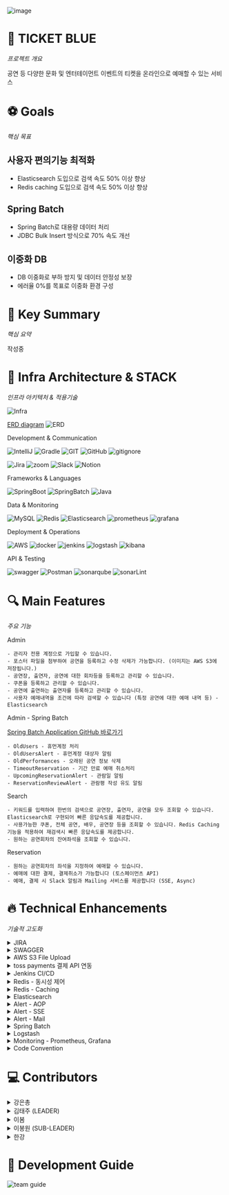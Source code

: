 ![image](https://img1.daumcdn.net/thumb/R1280x0/?scode=mtistory2&fname=https%3A%2F%2Fblog.kakaocdn.net%2Fdn%2F5Ki7f%2FbtsKOKZlNKD%2FkG8QAQwWBnEToKrhFVRrvK%2Fimg.png)

# 🎫 TICKET BLUE
_프로젝트 개요_

공연 등 다양한 문화 및 엔터테이먼트 이벤트의 티켓을 온라인으로 예매할 수 있는 서비스

# ⚽ Goals
_핵심 목표_

## 사용자 편의기능 최적화
- Elasticsearch 도입으로 검색 속도 50% 이상 향상
- Redis caching 도입으로 검색 속도 50% 이상 향상
## Spring Batch
- Spring Batch로 대용량 데이터 처리
- JDBC Bulk Insert 방식으로 70% 속도 개선
## 이중화 DB
- DB 이중화로 부하 방지 및 데이터 안정성 보장
- 에러율 0%를 목표로 이중화 환경 구성

# 🌟 Key Summary
_핵심 요약_

작성중

# 🚀 Infra Architecture & STACK
_인프라 아키텍처 & 적용기술_

![Infra](https://img1.daumcdn.net/thumb/R1280x0/?scode=mtistory2&fname=https%3A%2F%2Fblog.kakaocdn.net%2Fdn%2FctMT0I%2FbtsKO6172by%2FCfn9epQ080RRD8gKUKFShk%2Fimg.png)

[ERD diagram](https://www.erdcloud.com/d/5iR9JboxDdHp9rhv4)
![ERD](https://github.com/user-attachments/assets/c8931c5d-13ba-4120-9876-4e0b613e9af6)

Development & Communication

![IntelliJ](https://img.shields.io/badge/IntelliJ_IDEA-222326.svg?style=for-the-badge&logo=intellij-idea&logoColor=white)
![Gradle](https://img.shields.io/badge/Gradle-02303a?style=for-the-badge&logo=gradle&logoColor=white)
![GIT](https://img.shields.io/badge/GIT-E44C30?style=for-the-badge&logo=git&logoColor=white)
![GitHub](https://img.shields.io/badge/GitHub-100000?style=for-the-badge&logo=github&logoColor=white)
![gitignore](https://img.shields.io/badge/gitignore.io-204ECF?style=for-the-badge&logo=gitignore.io&logoColor=white)

![Jira](https://img.shields.io/badge/Jira-0052CC?style=for-the-badge&logo=jira&logoColor=white)
![zoom](https://img.shields.io/badge/Zoom-0B5CFF?style=for-the-badge&logo=zoom&logoColor=white)
![Slack](https://img.shields.io/badge/Slack-4A154B?style=for-the-badge&logo=slack&logoColor=white)
![Notion](https://img.shields.io/badge/Notion-000000?style=for-the-badge&logo=notion&logoColor=white)

Frameworks & Languages

![SpringBoot](https://img.shields.io/badge/SpringBoot-6db33f?style=for-the-badge&logo=springboot&logoColor=white)
![SpringBatch](https://img.shields.io/badge/SpringBatch-6db33f?style=for-the-badge&logo=spring&logoColor=white)
![Java](https://img.shields.io/badge/Java-ED8B00?style=for-the-badge&logo=openjdk&logoColor=white)

Data & Monitoring

![MySQL](https://img.shields.io/badge/mysql-4479A1?style=for-the-badge&logo=mysql&logoColor=white)
![Redis](https://img.shields.io/badge/redis-FF4438?style=for-the-badge&logo=redis&logoColor=white)
![Elasticsearch](https://img.shields.io/badge/Elasticsearch-005571?style=for-the-badge&logo=Elasticsearch&logoColor=white)
![prometheus](https://img.shields.io/badge/prometheus-E6522C?style=for-the-badge&logo=prometheus&logoColor=white)
![grafana](https://img.shields.io/badge/grafana-F46800?style=for-the-badge&logo=grafana&logoColor=white)

Deployment & Operations

![AWS](https://img.shields.io/badge/aws-232F3E?style=for-the-badge&logo=amazonwebservices&logoColor=white)
![docker](https://img.shields.io/badge/docker-2496ED?style=for-the-badge&logo=docker&logoColor=white)
![jenkins](https://img.shields.io/badge/jenkins-D24939?style=for-the-badge&logo=jenkins&logoColor=white)
![logstash](https://img.shields.io/badge/logstash-005571?style=for-the-badge&logo=logstash&logoColor=white)
![kibana](https://img.shields.io/badge/kibana-005571?style=for-the-badge&logo=kibana&logoColor=white)

API & Testing

![swagger](https://img.shields.io/badge/swagger-85EA2D?style=for-the-badge&logo=swagger&logoColor=white)
![Postman](https://img.shields.io/badge/Postman-ff6c37?style=for-the-badge&logo=postman&logoColor=white)
![sonarqube](https://img.shields.io/badge/sonarqube-4E9BCD?style=for-the-badge&logo=sonarqube&logoColor=white)
![sonarLint](https://img.shields.io/badge/sonarlint-CB2029?style=for-the-badge&logo=sonarlint&logoColor=white)

# 🔍 Main Features

_주요 기능_

Admin

    - 관리자 전용 계정으로 가입할 수 있습니다.
    - 포스터 파일을 첨부하여 공연을 등록하고 수정 삭제가 가능합니다. (이미지는 AWS S3에 저장됩니다.)
    - 공연장, 출연자, 공연에 대한 회차등을 등록하고 관리할 수 있습니다.
    - 쿠폰을 등록하고 관리할 수 있습니다.
    - 공연에 출연하는 출연자를 등록하고 관리할 수 있습니다.
    - 사용자 예매내역을 조건에 따라 검색할 수 있습니다 (특정 공연에 대한 예매 내역 등) - Elasticsearch

Admin - Spring Batch 

[Spring Batch Application GitHub 바로가기](https://github.com/everydayspring/project-blue-batch)

    - OldUsers - 휴먼계정 처리
    - OldUsersAlert - 휴먼계정 대상자 알림
    - OldPerformances - 오래된 공연 정보 삭제
    - TimeoutReservation - 기간 만료 예매 취소처리
    - UpcomingReservationAlert - 관람일 알림
    - ReservationReviewAlert - 관람평 작성 유도 알림

Search

    - 키워드를 입력하여 한번의 검색으로 공연장, 출연자, 공연을 모두 조회할 수 있습니다. Elasticsearch로 구현되어 빠른 응답속도를 제공합니다.
    - 사용가능한 쿠폰, 전체 공연, 배우, 공연장 등을 조회할 수 있습니다. Redis Caching 기능을 적용하여 재검색시 빠른 응답속도를 제공합니다.
    - 원하는 공연회차의 잔여좌석을 조회할 수 있습니다.

Reservation

    - 원하는 공연회차의 좌석을 지정하여 예매할 수 있습니다.
    - 예매에 대한 결제, 결제취소가 가능합니다 (토스페이먼츠 API)
    - 예매, 결제 시 Slack 알림과 Mailing 서비스를 제공합니다 (SSE, Async)


# 🔥 Technical Enhancements

_기술적 고도화_

<details> <summary>JIRA</summary>

### Jira

- Jira 플랫폼을 활용하여 프로젝트 관리를 진행하였습니다

![Jira_Timeline](https://g-cbox.pstatic.net/MjAyNDExMjFfMzAw/MDAxNzMyMTYyNTQzODMx.xZDLpCMsB_vk-ReOs_fb2pckQWKXCWDOJhmYmN27W_Eg.YxNraajudnB_nkRHdVToJtELcEThTK424gE-Loj6ocAg.PNG/%EC%8A%A4%ED%81%AC%EB%A6%B0%EC%83%B7_2024-11-21_131417.png)

- GitHub 연동으로 이슈와 관련된 커밋 기록을 확인할 수 있습니다

![Jira_Github_connection](https://g-cbox.pstatic.net/MjAyNDExMjFfODQg/MDAxNzMyMTYyNjg5NTYy.vl0DYUQdx9ercb8V801IwkQcT3JaHCzwaDSiXTWT43Qg.3cU_sfoN8RgRsDWqh9XCc4aeOAW_R90e9CbrjDal5Ncg.PNG/%EC%8A%A4%ED%81%AC%EB%A6%B0%EC%83%B7_2024-11-21_131737.png)


[Jira로 프로젝트 관리하기 Blog](https://everyday-spring.com/626)

</details>

<details> <summary>SWAGGER</summary>

### Swagger

- 좀더 편안한 API 테스트를 위해 Swagger를 도입하였습니다
- API 목록이 알파벳 오름차순으로 정렬되도록 추가 설정을 하였습니다

![Swagger_API](https://g-cbox.pstatic.net/MjAyNDExMjFfODYg/MDAxNzMyMTYyODk2ODEw.ENov1JgrjEIMPxkHeYmBpxBVUs9VrZIvttgMTybO0qUg.ghIwmCI8tVSUwNZMreYjq9XtPDOfgCdBFVz_6Zl-hwIg.PNG/%EC%8A%A4%ED%81%AC%EB%A6%B0%EC%83%B7_2024-11-21_132055.png)

- DTO의 inner class 구조를 삭제하고 Sample data를 설정했습니다.

![Swagger_sample_data](https://g-cbox.pstatic.net/MjAyNDExMjFfMjU2/MDAxNzMyMTYyOTA1Njg3.HSlfdyH4pgD0olN5ixaUY1iFWwvKNPZdkQOnH5kNqyUg.kSxjxT3-X-34iF68FZ6O5Nq0IoW_Wd9sd25p2uTSBwAg.PNG/%EC%8A%A4%ED%81%AC%EB%A6%B0%EC%83%B7_2024-11-21_132118.png)

[Java SpringBoot Swagger Blog](https://everyday-spring.com/625)

</details>


<details> <summary>AWS S3 File Upload</summary>

- 공연 등록 시 공연 포스터 S3에 업로드 기능
- 공연 삭제 시 포스터 동시 삭제
- 포스터 수정 시 S3에 있던 기존 이미지가 삭제된 후 새로운 이미지로 교체 기능
- S3 이미지 첨부파일 올라간 모습
  ![S3버킷](img.png)

</details>

<details> <summary>toss payments 결제 API 연동</summary>

Toss Payments에서 제공하는 API가 사용하기 쉽게 되어있다.<br>
토스페이의 절차는 아래 사진과 같이 이루어져있다.<br>
![토스 결제 절차](https://img1.daumcdn.net/thumb/R1280x0/?scode=mtistory2&fname=https%3A%2F%2Fblog.kakaocdn.net%2Fdn%2FcNmDms%2FbtsKhpnqeWa%2FcurhwWKSLpzzy4ilgqln21%2Fimg.png)

Toss에서 제공해주는 템플릿을 열면 이렇게 html들과 Controller를 제공해준다.<br>
![템플릿](https://img1.daumcdn.net/thumb/R1280x0/?scode=mtistory2&fname=https%3A%2F%2Fblog.kakaocdn.net%2Fdn%2FcFJhZx%2FbtsKgaEY4Gr%2FdNA3GfsXLbFMCBQM1Xhi10%2Fimg.png)

처음에 결제위젯으로 진입하기 전 전달할 데이터를 세팅해서 Payment 테이블에 기본적인 값들을 저장해주고
결제위젯에 필요한 값들을 Return 값으로 전달해줬다.<br>
![리턴 값 이미지](https://img1.daumcdn.net/thumb/R1280x0/?scode=mtistory2&fname=https%3A%2F%2Fblog.kakaocdn.net%2Fdn%2FGv9D9%2FbtsKQ6N9VPv%2FeJNmer56J5Zo44QOORu6vK%2Fimg.png)

그리고 Return 값은 Model에 넣은후 Spring의 **Thymleaf**를 이용하여 html에서 값을 불러왔다.<br>
![model로 값 전달](https://img1.daumcdn.net/thumb/R1280x0/?scode=mtistory2&fname=https%3A%2F%2Fblog.kakaocdn.net%2Fdn%2FG5bSg%2FbtsKQDL7XgY%2F71tYBCz3KUtSZhDSj1W1Yk%2Fimg.png)

아래와 같이 쓰면 Model에 있는 값을 불러올 수 있다.<br>
![Thymleaf로 값 불러오기](https://img1.daumcdn.net/thumb/R1280x0/?scode=mtistory2&fname=https%3A%2F%2Fblog.kakaocdn.net%2Fdn%2FbyVEV8%2FbtsKh01Bu0c%2FDUEoPuX0CAOBUwKBj9Utj0%2Fimg.png)

결제위젯의 **결제하기**를 누르면 checkout.html의 'widgets.requestPayment'를 통해 결제창을 요청한다.<br>
![widget 이미지](https://img1.daumcdn.net/thumb/R1280x0/?scode=mtistory2&fname=https%3A%2F%2Fblog.kakaocdn.net%2Fdn%2FHn59g%2FbtsKQBt54nU%2FbDokeAO17rEuZVXT9SQVjk%2Fimg.png)

Toss에서는 중간에 결제 가격을 조정하여 악의적으로 이용할 수 있다고 하여 요청을 보낼 당시의 orderId, amount와
Return으로 받은 orderId, amount를 비교하여 일치여부를 확인하는 것을 권장하기 때문에 
결제 승인 절차에 진입하기 전에 가격을 검증하였다.
아까 Payment 테이블에 저장해놓은 orderId, amount를 불러와 Return으로 받은 값과 비교를 진행한다.<br>
![검증 이미지](https://img1.daumcdn.net/thumb/R1280x0/?scode=mtistory2&fname=https%3A%2F%2Fblog.kakaocdn.net%2Fdn%2Fbb0jdw%2FbtsKQGITmS0%2FN6v40uHIMOa4U6YW40XXwK%2Fimg.png)

그렇게 최종적으로 승인되면 아래와 같이 Json 형식으로 값들을 Return해준다.<br>
![결제 승인 이미지](https://img1.daumcdn.net/thumb/R1280x0/?scode=mtistory2&fname=https%3A%2F%2Fblog.kakaocdn.net%2Fdn%2FceC3y3%2FbtsKgef7pyp%2F4rX8Uwyctvkr96bb8lSjq0%2Fimg.png)



</details>

<details> <summary>Jenkins CI/CD</summary>

### Window PC에 Docker, jenkins 설치, GitHub 연동하기

- window 환경에서 Jenkins 환경을 구성하여 배포 테스트를 진행했습니다

![터미널에서 도커 컨테이너 실행](https://img1.daumcdn.net/thumb/R1280x0/?scode=mtistory2&fname=https%3A%2F%2Fblog.kakaocdn.net%2Fdn%2FbC3EdK%2FbtsKnFXc1Xl%2FYuAtZ1hBEkKRxcb5km3H10%2Fimg.png)
![정상적으로 연결된 젠킨스](https://img1.daumcdn.net/thumb/R1280x0/?scode=mtistory2&fname=https%3A%2F%2Fblog.kakaocdn.net%2Fdn%2FbjfzW8%2FbtsKl6BKLBs%2FmWzKjOkrxfUEp8lc7jpyr0%2Fimg.png)

### AWS EC2에 Docker Jenkins 설치, Github Spring Boot application CI/CD

- EC2에서 Jenkins CI/CD 환경을 구성하였습니다
- Docker - Jenkins 구조의 최소 요구 성능을 반영하여 t3.small 인스턴스를 생성했습니다
- Docker not found
    - Docker 명령어를 찾지 못해 발생하는 문제
    - Jenkins 내에 Docker를 추가 설치하여 Docker in Docker 구조를 사용했습니다
- 추가적인 리소스를 사용 할 수 있도록 메모리 스왑 설정도 진행하였습니다.

![ec2_instance_type](https://img1.daumcdn.net/thumb/R1280x0/?scode=mtistory2&fname=https%3A%2F%2Fblog.kakaocdn.net%2Fdn%2FQUUa3%2FbtsKtNvFdDM%2FKCnGUwP01CkzMfyB7P5Me0%2Fimg.jpg)

![jenkins_pipeline_setting](https://img1.daumcdn.net/thumb/R1280x0/?scode=mtistory2&fname=https%3A%2F%2Fblog.kakaocdn.net%2Fdn%2FrXrF9%2FbtsKtJ70cSY%2FpSMCHvEQ48aUVNAtOgRz71%2Fimg.png)

![jenkins_deploy](https://img1.daumcdn.net/thumb/R1280x0/?scode=mtistory2&fname=https%3A%2F%2Fblog.kakaocdn.net%2Fdn%2FbtzsIf%2FbtsKtFET9jR%2FNlcHtt8PZICWdbmyDmKJj1%2Fimg.png)

Jenkins CI/CD 블로그

[ (1) ](https://everyday-spring.com/628)
[ (2) ](https://everyday-spring.com/629)
[ (3) ](https://everyday-spring.com/630)
[ (4) ](https://everyday-spring.com/631)
[ (5) ](https://subin0522.tistory.com/632)
[ (6) ](https://subin0522.tistory.com/633)
[Jenkins CI/CD 트러블 슈팅](https://everyday-spring.com/634)

</details>


<details> <summary>Redis - 동시성 제어</summary>

### 동시성 제어를 위한 락 적용

- 선착순 쿠폰을 발급하는 과정에서 동시에 많은 요청이 들어올 수 있기 때문에 동시성 제어의 필요성이 있다고 생각하였고
  이를 위해 다음 세 가지 락 방식을 적용 및 테스트하여 가장 효율적인 방식을 찾고자 한다.
1. 낙관적 락 :


- 낙관적 락은 데이터베이스의 레코드에 버전 정보를 두어 데이터의 충돌이 발생하지 않을 것이라고 가정하는 방식으로 수정 시점에 데이터의
  버전이 일치하는 지를 확인하여 만약 일치하지 않으면 예외를 발생
- 장점으로는 트랜잭션이 짧고 충돌이 적은 환경에서는 성능이 뛰어나며, 락을 사용하지 않기 때문에 높은 동시성을 유지할 수 있다.
-  JPA의 @Version 애너테이션을 사용하여 쿠폰 엔티티에 Version필드를 추가하고, 이를 통해 충돌을 감지한다.


2. 비관적 락 :


- 데이터의 수정이 일어날 가능성이 높다고 가정하여 레코드를 수정할 때 즉시 락을 걸어 다른 트랜잭션이 접근하지 못하도록 하는 방식.
- 장점으로는 데이터 충돌이 발생할 가능성이 있는 경우에 유용하며 트랜잭션의 안전성을 보장.
- PA의 @Lock 애너테이션을 사용하여 레퍼지토리에서 쿠폰 엔티티를 조회할 때 비관적 락 모드를 적용.


3. 분산 락 :


- 분산 락은 여러 서버에서 동시에 접근하는 환경에서 데이터의 일관성을 유지하기 위해 사용하는 락으로 Redis와 같은 외부 시스템을 활용하여 락을 관리
- 장점으로는 여러 인스턴스에서 동시에 실행되는 애플리케이션에서 동시성 문제를 해결할 수 있으며 데이터의 일관성을 유지할 수 있다.
- Redis와 같은 분산 시스템에서 락을 관리하기 위해 Redisson 라이브러리를 사용하여 쿠폰 발급 시 분산 락을 적용.

#### 쿠폰 발급 테스트
특정 쿠폰 발급 시 동시 요청이 발생할 때 발생할 수 있는 문제를 확인하고, 성공적으로 발급된 수량과 실제 최종적으로 반영된 발급 수량의 차이를 점검 하기 위해 테스트를 진행

![테스트 폼](https://blog.kakaocdn.net/dn/z0TQK/btsKydNb8MY/4AJvi7Tk2wEVjCvoKvZhb0/img.png)
1) 테스트 준비:
testCount는 총 1000개의 동시 요청을 의미
ExecutorService는 10개의 스레드를 사용하여 동시 요청을 테스트
CountDownLatch는 모든 스레드가 작업을 완료할 때까지 메인 스레드가 대기하도록 설정.
AtomicInteger를 사용하여 발급 성공 카운트(atomicInteger)와 예외 발생 카운트(atomicexception)를 기록


2) 동시 요청 생성:
각 스레드는 couponService.firstCoupon(authUser, couponId)를 호출하여 쿠폰 발급 요청을 수행
요청이 성공하면 atomicInteger의 값을 증가,
예외가 발생하면 atomicexception의 값을 증가시키며 예외 메시지를 출력
finally 블록에서 countDownLatch.countDown()을 호출하여 해당 스레드의 작업 완료를 알린다.


3) 결과 검증:
countDownLatch.await()로 모든 스레드의 작업이 완료될 때까지 대기
executorService.shutdown()을 호출하여 스레드 풀을 종료
데이터베이스에서 최종 쿠폰 발급 수량을 가져와서 atomicInteger와 비교
성공한 발급 수량이 실제 쿠폰의 currentQuantity와 다른지 확인하여, 동시성 문제로 인한 데이터 불일치를 검증
   ![일반결과](https://blog.kakaocdn.net/dn/bKUwCE/btsKIScgQVl/FLiWoaWX0ZJ4M6hIkYDRQK/img.png)

- 일반 테스트 결과 :
  -  테스트의 결과는 최종 발급된 쿠폰의 수량 111개, 성공한 발급 수량은 1000개로 목표는 1000개의 쿠폰 발급이었지만 실질적으로 111건 밖에 유저들에게 
쿠폰이 발급 되지 않았다. 이유로는 쿠폰 발급 로직이 많은 사용자의 동시 요청을 처리하는 과정에서 동시성 제어가 제대로 이루어지지 않아, 
일부 요청이 충돌하여 실패했을 가능성이 높다. 락이 걸리지 않은 상태에서 여러 트랜잭션이 동시에 같은 쿠폰 데이터를 수정하려고 할 때 데이터 일관성이 
보장되지 않아 발급 실패가 발생할 수 있으며 그 결과로 111건 만이 발급되지 못하였다.

#### 낙관적 락 적용
 - 데이터가 충돌하지 않을 것이라는 가정 하에 동작 -> 즉, 여러 스레드가 동시에 데이터를 수정할 가능성이 낮다고 가정하고 수정할 때까지 락을 
사용하지 않는다.
![낙관적락](https://blog.kakaocdn.net/dn/UKoVz/btsKxRjoKwK/fQxgieyiAIkdElwkcnooSk/img.png) ![결과](https://blog.kakaocdn.net/dn/oDOBh/btsKxQEOBsS/BsV3JbZSHb75z7tGTpIAj1/img.png)
1) 버전 관리 : 엔티티에 @Version 어노테이션을 사용하여 쿠폰 엔티티에 Version필드를 추가 ->  DB에서 엔티티를 수정할 때, 현재 버전과 데이터베이스의 버전이 일치하는지 확인
 

2) 충돌 감지 : 다른 스레드가 동시에 해당 데이터를 수정하여 버전이 변경되었다면, 예외가 발생 -> 충돌을 감지한 스레드는 재시도하거나 오류 처리


3) 결과 : 서비스에서 발급된 쿠폰 수량과 고객이 요청한 쿠폰의 수량은 일치 하지만, 867개의 쿠폰이 예외 발생으로 인해 지급되지 못하였다.  


#### 비관적 락 적용
 - 데이터 충돌이 자주 발생한다고 가정하고 동시성을 관리하는 방법으로 락은 트랜잭션이 완료될 때까지 유지되며, 이를 통해 데이터의 일관성을 보장한다.

![비관적 락](https://blog.kakaocdn.net/dn/ALmJx/btsKKhvjSML/XPPme4stjbn5KcIZ2vjw4K/img.png)

1) 비관적 락 적용 :  Repository 락을 사용하기 위해 특정 메서드에 @Lock(LockModeType.PESSIMISTIC_WRITE) 어노테이션을 적용


2)  비관적 락 의미 : @Lock을 통해 데이터를 조회한 시점에서 다른 트랜잭션이 해당 데이터에 접근하여 변경할 수 없도록 강제로 잠금을 설정


3) 트랜잭션 범위 내 락 적용 : 비관적 락은 트랜잭션 범위 내에서만 유효 -> 트랜잭션이 완료되면 락이 자동으로 해제되며, 다른 트랜잭션이 접근가능


4) 데드락 : 여러 트랜잭션이 서로의 락을 기다리는 데드락 상황발생(대기시간 초과-PessimisticLockException) ->
적절한 타임아웃 설정 및 재시도 로직 을 통해 해결 가능


5) 결과 : 여러 스레드가 동시에 쿠폰 발급을 시도하면 트랜잭션이 순차적으로 처리되기 때문에 성능 저하가 발생할 수 있으며 특히 1000개의 요청이 한꺼번에 들어올 경우 
락으로 인해 데드락 상황이 발생할 수 있으며 그 결과 많은 요청이 충돌하면서 일부는 대기 중 타임아웃되거나 실패하고  최종 발급 수량과 요청된 수량 간 차이가 아래와 같이 발생 할 수 있다.

![비관적 락 결과](https://blog.kakaocdn.net/dn/dl5NL1/btsKJAJbRPG/LKNqypLVcFNXXXY5kWZk6K/img.png)


#### 분산 락 적용
 - 여러 인스턴스에서 동시성 제어를 목적으로 사용되며 분산 환경에서 데이터 일관성을 보장하기 위해 Redis와 같은 외부 시스템을 이용해 락을 관리하는 방식.

![분산 락 aop](https://blog.kakaocdn.net/dn/T8q99/btsKJCGTTd5/Ip42602YYOaRn3oP9mkk8k/img.png)

 -  aop를 적용한 락 로직 (어노테이션)
1) Redis 기반 락 구현:

Redis에 락 키를 저장하여 동시성 제어를 수행하며 락의 키는 lock:<key> 형식으로 생성하고 RedissonClient를 사용해 관리



2) 락 설정 및 획득 :

lock.tryLock() 메서드를 통해 지정된 대기 시간(waitTime)과 임대 시간(leaseTime) 내에 락을 획득 시도 한다.

- waitTime: 락을 기다릴 최대 시간.
- leaseTime: 락을 유지할 시간.


3) 락 해제 및 자동 해제 :

락 해제는 lock.unlock()를 호출하며 leaseTime 이 초과되면 자동으로 해제되며, 락이 해제가 되지 않는다면 다른 트랜잭션에서 접근할 수 없으므로 
finally 를 통해 항상 락을 해제 할 수 있도록 지정함.

#### 분산 락 적용 : 
![분산 락적용 이미지](https://img1.daumcdn.net/thumb/R1280x0/?scode=mtistory2&fname=https%3A%2F%2Fblog.kakaocdn.net%2Fdn%2Fb02Q9C%2FbtsKKrdsWrv%2FwAkpGmB6wFKDYVvFdVkq21%2Fimg.png)
AOP를 통해 지정한 어노테이션 포인트를 통해 특정 서비스 메서드 위에 락 어노테이션과 Key 값을 명시하여 동시성 제어를 수행 할 수 있도록 한다. 
이때의 Key 값은 락의 고유 식별자로 사용되며 이를 통하여 Redis와 같은 외부 시스템에서 분산 락을 관리한다.

-> 락을 필요한 메서드에만 간단한 방법으로 적용할 수 있어 코드 중복을 줄이며 설정된 Key를 통해 각 리소스에 대한 락을 독립적으로 관리가 가능하다.

#### 분산락 테스트

1) 테스트 환경 설정 :

- 30개의 스레드가 동시에 쿠폰 발급을 요청하도록 설정.
- 각각의 스레드는 고유한 AuthUser 객체를 생성하여 요청 간 충돌 방지.

2) 테스트 데이터 :
발급 가능한 쿠폰의 총 수량 
10,000개.

#### 결과 
![분산 락 결과](https://img1.daumcdn.net/thumb/R1280x0/?scode=mtistory2&fname=https%3A%2F%2Fblog.kakaocdn.net%2Fdn%2F9jeuM%2FbtsKIQy0ksH%2FdSgxPB9sRMagK1AA36K2iK%2Fimg.png)
1) 발급 수량 일치 :

- 서비스에서 발급된 쿠폰 수량: 10,000개.
- 고객이 요청한 쿠폰 수량과 정확히 일치하며 중복 발급 없음

2) 데드락 미발생 :

- 30개 스레드의 동시 요청 처리 중에도 데드락이나 타임아웃 발생하지 않음

3) 안전성 확인 :

- 분산 락 적용으로 인해 예상치 못한 쿠폰 발급 초과 문제 해결
- 각 스레드는 순차적으로 락을 획득하여 동시성 문제 없이 안정적으로 요청 처리

</details>

<details>
  <summary>Redis - Caching</summary>

- 배우 단건 조회

   <details>
       <summary>캐싱 전: Average 32, Error 0%</summary>

  ![캐싱 전 이미지](https://img1.daumcdn.net/thumb/R1280x0/?scode=mtistory2&fname=https%3A%2F%2Fblog.kakaocdn.net%2Fdn%2Fcen7X9%2FbtsKPgSiDEL%2FtR8hYcOo2bAaw9slhjcGMK%2Fimg.png)
  ![캐싱 전 그래프](https://img1.daumcdn.net/thumb/R1280x0/?scode=mtistory2&fname=https%3A%2F%2Fblog.kakaocdn.net%2Fdn%2FArpyG%2FbtsKRxLs9PS%2FPmIG1PPi6KKLRblYhMvdo0%2Fimg.png)

  </details>

  <details>
     <summary>캐싱 후: Average 7, Error 0%</summary>

  ![캐싱 후 이미지](https://img1.daumcdn.net/thumb/R1280x0/?scode=mtistory2&fname=https%3A%2F%2Fblog.kakaocdn.net%2Fdn%2FW3abg%2FbtsKR3XvRJ2%2FWrsEYChLeRYZljfltkW57K%2Fimg.png)
  ![캐싱 후 그래프](https://img1.daumcdn.net/thumb/R1280x0/?scode=mtistory2&fname=https%3A%2F%2Fblog.kakaocdn.net%2Fdn%2FpLbxO%2FbtsKPOnnz2S%2F4XK0aGmAb16lBK5CVaPSO0%2Fimg.png)

  </details>


- 공연 단건 조회

   <details>
       <summary>캐싱 전: Average 30, Error 0%  </summary>

  ![캐싱 전 이미지](https://img1.daumcdn.net/thumb/R1280x0/?scode=mtistory2&fname=https%3A%2F%2Fblog.kakaocdn.net%2Fdn%2FKDaEx%2FbtsKR58R7fm%2Fo9zhFyiET3tWGDqr2v97WK%2Fimg.png)
  ![캐싱 전 그래프](https://img1.daumcdn.net/thumb/R1280x0/?scode=mtistory2&fname=https%3A%2F%2Fblog.kakaocdn.net%2Fdn%2F5SsZZ%2FbtsKRRJIXSj%2FItWW5d4k79bI22BUiNkEvk%2Fimg.png)

  </details>

  <details>
     <summary> 캐싱 후: Average 14, Error 0%</summary>

  ![캐싱 후 이미지](https://img1.daumcdn.net/thumb/R1280x0/?scode=mtistory2&fname=https%3A%2F%2Fblog.kakaocdn.net%2Fdn%2Fb45hcX%2FbtsKQzwmxs6%2FKcNkUty6dFa1ML4giCsYW1%2Fimg.png)
  ![캐싱 후 그래프](https://img1.daumcdn.net/thumb/R1280x0/?scode=mtistory2&fname=https%3A%2F%2Fblog.kakaocdn.net%2Fdn%2FP9VJp%2FbtsKRgb706p%2FWhVbTFCRI1yK8XpJ19XvZk%2Fimg.png)
  </details>


- 공연 회차 조회

   <details>
       <summary> 캐싱 전: Average 25, Error 0% </summary>

  ![캐싱 전 이미지](https://img1.daumcdn.net/thumb/R1280x0/?scode=mtistory2&fname=https%3A%2F%2Fblog.kakaocdn.net%2Fdn%2FZgCuN%2FbtsKPhjfC4j%2Fxn51iJOoh016xTnkjddYxk%2Fimg.png)
  ![캐싱 전 그래프](https://img1.daumcdn.net/thumb/R1280x0/?scode=mtistory2&fname=https%3A%2F%2Fblog.kakaocdn.net%2Fdn%2FbzXDUB%2FbtsKPGJ0Y4s%2Fkt0nbgiP0VQ2wvYn0mRwB1%2Fimg.png)

  </details>

  <details>
     <summary>캐싱 후: Average 12, Error 0%</summary>

  ![캐싱 후 이미지](https://img1.daumcdn.net/thumb/R1280x0/?scode=mtistory2&fname=https%3A%2F%2Fblog.kakaocdn.net%2Fdn%2FxUYhe%2FbtsKRSojJE2%2FaM7ccg7qg2VbAL7xAkCip1%2Fimg.png)
  ![캐싱 후 그래프](https://img1.daumcdn.net/thumb/R1280x0/?scode=mtistory2&fname=https%3A%2F%2Fblog.kakaocdn.net%2Fdn%2FbuK0AT%2FbtsKQgREgRx%2FEYKSIrrpTVgSjQpRJ5B5o0%2Fimg.png)
  </details>


- 공연 관람평 조회

   <details>
       <summary> 캐싱 전: Average 17369, Error 0% </summary>

  ![캐싱 전 이미지](https://img1.daumcdn.net/thumb/R1280x0/?scode=mtistory2&fname=https%3A%2F%2Fblog.kakaocdn.net%2Fdn%2FbgBZgh%2FbtsKPBhCTDv%2FUoM0OKH3hkD62TXgDgLbCk%2Fimg.png)
  ![캐싱 전 그래프](https://img1.daumcdn.net/thumb/R1280x0/?scode=mtistory2&fname=https%3A%2F%2Fblog.kakaocdn.net%2Fdn%2Fze7lA%2FbtsKRogMbQA%2F6ZkRNnhWV2uTKpXcRKOxF1%2Fimg.png)

  </details>

  <details>
     <summary> 캐싱 후: Average 19, Error 0%</summary>

  ![캐싱 후 이미지](https://img1.daumcdn.net/thumb/R1280x0/?scode=mtistory2&fname=https%3A%2F%2Fblog.kakaocdn.net%2Fdn%2Fc6z6xL%2FbtsKQLpXFWe%2FqoFIEGykvW7WKo9k6jhCN1%2Fimg.png)
  ![캐싱 후 그래프](https://img1.daumcdn.net/thumb/R1280x0/?scode=mtistory2&fname=https%3A%2F%2Fblog.kakaocdn.net%2Fdn%2FoCcm7%2FbtsKPUOPkct%2FVoaRKuROYppMp4nGLEONpK%2Fimg.png)
  </details>


- 공연 출연자 조회

   <details>
       <summary>  캐싱 전: Average 26, Error 1.04%   </summary>

  ![캐싱 전 이미지](https://img1.daumcdn.net/thumb/R1280x0/?scode=mtistory2&fname=https%3A%2F%2Fblog.kakaocdn.net%2Fdn%2FwmBUB%2FbtsKPyFuHDp%2FdIK6JSYhZZl98UpmgYfQhk%2Fimg.png)
  ![캐싱 전 그래프](https://img1.daumcdn.net/thumb/R1280x0/?scode=mtistory2&fname=https%3A%2F%2Fblog.kakaocdn.net%2Fdn%2Flt3CP%2FbtsKQrL3Des%2F4BeU9pyU38jlZ3R9JSymsk%2Fimg.png)

  </details>

  <details>
     <summary>캐싱 후: Average 14, Error 0%</summary>

  ![캐싱 후 이미지](https://img1.daumcdn.net/thumb/R1280x0/?scode=mtistory2&fname=https%3A%2F%2Fblog.kakaocdn.net%2Fdn%2FetO397%2FbtsKRdmaiAf%2Fcye4DnT5kKo8FBABuAJWyK%2Fimg.png)
  ![캐싱 후 그래프](https://img1.daumcdn.net/thumb/R1280x0/?scode=mtistory2&fname=https%3A%2F%2Fblog.kakaocdn.net%2Fdn%2FcuuDXS%2FbtsKQ8kYjgj%2F4dpSu9r3wKLB93gAOR7WJk%2Fimg.png)
  </details>


- 공연장 단건 조회

   <details>
       <summary> 캐싱 전: Average 148, Error 9.55%   </summary>

  ![캐싱 전 이미지](https://img1.daumcdn.net/thumb/R1280x0/?scode=mtistory2&fname=https%3A%2F%2Fblog.kakaocdn.net%2Fdn%2FETGnP%2FbtsKQ4iBAe9%2FB4gZhj8jsUMrW0AMjYXdZK%2Fimg.png)
  ![캐싱 전 그래프](https://img1.daumcdn.net/thumb/R1280x0/?scode=mtistory2&fname=https%3A%2F%2Fblog.kakaocdn.net%2Fdn%2FUe0l1%2FbtsKRoujH5T%2FmjdE7qUlVMghiM67heaxo1%2Fimg.png)

  </details>

  <details>
     <summary> 캐싱 후: Average 12, Error 0%</summary>

  ![캐싱 후 이미지](https://img1.daumcdn.net/thumb/R1280x0/?scode=mtistory2&fname=https%3A%2F%2Fblog.kakaocdn.net%2Fdn%2FbS4HZy%2FbtsKRS2WMt8%2FsfKTLrMnXHUMkkGkyEIejK%2Fimg.png)
  ![캐싱 후 그래프](https://img1.daumcdn.net/thumb/R1280x0/?scode=mtistory2&fname=https%3A%2F%2Fblog.kakaocdn.net%2Fdn%2Fcs9Hb0%2FbtsKPBaU7ow%2FtO0Qx4RqO0OoPjqckRQvHk%2Fimg.png)
  </details>


</details>

<details> <summary>Elasticsearch</summary>

### elastic 환경설정 및 검색 api구현과정
#### elastic 도입 배경
ElasticSearch는 빠르고 정확한 검색이 필요한 다양한 서비스에서 사용됩니다.
저희 프로젝트에서는 검색 속도와 정확성을 최적화하기 위해 도입했으며, 주요 도입 이유는 다음과 같습니다:

- 예약 검색 최적화: 사용자 예약 정보를 효율적으로 검색하기 위한 전용 검색 엔진 필요.
- 데이터 분석 확장성: 단순 검색뿐만 아니라, 예약 데이터의 다양한 분석이 가능하도록 설계.
- 확장 가능성: 프로젝트가 확장되더라도 서버를 손쉽게 추가하고 데이터를 효과적으로 분산 처리할 수 있는 구조..

#### elasticsearch API 구현
검색 API
예약 검색 API를 구현해 사용자 이름, 공연 제목, 날짜, 상태 등 다양한 조건으로 검색 가능하도록 개발.

- 사용한 기술: Criteria API를 이용한 정적 쿼리 생성.
- 구현 방식:
예약 정보 필터링.
데이터 동기화 기능 구현.

- api
![image](https://github.com/user-attachments/assets/223ffbba-7c80-4622-b044-19d49159017d)
![image](https://github.com/user-attachments/assets/d1ba2880-ee51-49f6-aedd-2c5d1102c666)

- index
![image](https://github.com/user-attachments/assets/059969de-6a28-4397-ba2e-380ca11beedb)
![image](https://github.com/user-attachments/assets/5631fd1e-7a10-4cbf-91f4-ca0a20efb5c0)

- data
![image](https://github.com/user-attachments/assets/a4163210-e8d3-4330-818f-ba7fb2d5846c)

#### 성능 테스트 및 개선 방향
Elasticsearch를 도입한 뒤, 실제 환경에서의 성능을 점검했습니다.
다양한 조건으로 쿼리를 실행하며 MySQL과 속도를 비교했고, 성능 병목 현상을 식별해 최적화했습니다.

- 성능 이슈 및 대응
    이슈: MySQL보다 Elasticsearch의 속도가 느린 문제 발견.
    원인:
인덱스 설정 최적화 부족.
데이터가 분산되지 않은 단일 노드 구성.
대응 방안:
역색인 최적화.
샤드 분산 구성 및 클러스터 확장.
- admin/search 성능
![image](https://github.com/user-attachments/assets/ef56629d-5ed4-4132-aab1-a8f4b428e038)
- search/keyword 성능
![image](https://github.com/user-attachments/assets/bc54aea2-6600-4737-9525-efc4077bb30c)


### elastic api 성능비교 및 grafna 이용한 모니터링
Elasticsearch(ES) 기반 API와 MySQL 기반 API의 성능을 비교하고, 높은 부하 조건에서의 안정성을 평가하기 위해 진행했습니다. 
성능 평가는 아래 지표를 기준으로 이루어졌습니다:
- 평균 응답 시간: 각 API의 요청 처리 속도 비교.
- 초당 처리량(QPS): 부하 증가 시 API가 처리 가능한 요청 수.
- CPU 사용량: 자원 효율성을 평가.
- 안정성 평가: 동시 사용자가 많아질수록 성능 변화 확인.
#### 테스트 결과
![image](https://github.com/user-attachments/assets/4c01bad4-1aa6-4c6f-af22-6346b02366c9)
![image](https://github.com/user-attachments/assets/13cd51c3-246c-42e1-9b90-07d791d9c815)
![image](https://github.com/user-attachments/assets/1e72e000-158d-4eee-a6fc-6978d9e5dc4d)

#### 테스트 결과 분석
- 평균 응답 시간
API별 평균 응답 시간을 비교한 결과, 아래와 같은 차이가 나타났습니다:

/search/filter와 같은 단순 쿼리는 MySQL 기반 API가 더 빠른 응답 시간을 기록.
/admin/search와 같은 복합 쿼리에서는 Elasticsearch의 성능이 더 우수할 것으로 기대했지만, 테스트 데이터의 영향으로 차이가 크지 않았음.
- 초당 처리량(Throughput)
동시 사용자가 증가했을 때 QPS는 일정 수준 유지되었으나, Elasticsearch는 특정 시점에서 약간의 성능 저하가 발생.
MySQL은 데이터 크기가 작을 경우 Elasticsearch보다 높은 QPS를 기록.
- 호출 트래픽 분포
단순 쿼리(/search/filter, /search/reservations)와 복합 쿼리(/admin/search)의 호출 비율을 분석한 결과, 복합 쿼리 API에서 부하가 더 집중되는 경향이 나타남.
- CPU 사용량
Elasticsearch는 복합 쿼리를 처리할 때 CPU 자원을 더 많이 사용.
네트워크 오버헤드와 데이터 직렬화/역직렬화로 인한 자원 사용량 증가 가능성 확인.

#### Elasticsearch 속도 저하 원인 분석
1. 데이터 크기
   테스트 데이터 크기: 작은 데이터셋에서는 MySQL이 Elasticsearch보다 효율적.
   실제 운영 데이터: 대규모 데이터에서는 Elasticsearch의 장점이 발휘될 가능성이 높음.
2. Elasticsearch 쿼리 복잡도
   복잡한 조합의 쿼리(예: filter, match, sort, aggregation)에서 성능 저하가 발생 가능.
   쿼리 최적화가 미흡했을 가능성 존재.
3. 네트워크 오버헤드
   Elasticsearch는 HTTP 통신을 사용하므로, 네트워크 지연이 발생.
   Docker 기반 로컬 환경에서도 이로 인한 지연 발생 가능.
4. Elasticsearch 인덱스 설정
   refresh_interval, number_of_shards, number_of_replicas 등의 설정이 기본값으로 되어 있어 최적화되지 않았을 가능성.
   
#### 개선 방향 및 추가 테스트 계획
1. 데이터셋 확장
   운영 환경과 유사한 대규모 데이터셋으로 테스트하여 실제 성능을 확인.
2. 쿼리 최적화
   불필요한 aggregation과 sorting 제거.
   필터링 위주의 쿼리 구조로 변경하여 성능 향상.
3. Elasticsearch 인덱스 설정 최적화
   number_of_shards와 number_of_replicas를 환경에 맞게 재설정.
   refresh_interval을 조정해 인덱싱 성능 개선.
4. 네트워크 환경 개선
   로컬 테스트 환경을 벗어나 실제 운영 서버 환경에서 성능 테스트.
   결론
   테스트 결과, MySQL은 작은 데이터셋에서 더 나은 성능을 보였지만, 
Elasticsearch는 대규모 데이터 환경에서의 장점을 살릴 가능성이 높습니다. 
향후 쿼리와 인덱스 설정을 최적화하고, 대규모 데이터셋으로 추가 테스트를 진행할 예정입니다.

</details>

<details> <summary>Alert - AOP</summary>

### AOP 를 사용하여 알림설정

- [ (1) spring 과 slack 알림 연동 - 1](https://k-chongchong.tistory.com/40)
- [ (2) AOP를 사용한 알림 연동 - 2 ](https://k-chongchong.tistory.com/41)
- [ (3) 이벤트 기반 아키텍처(EDA)와 AOP의 비교 -3 ](https://k-chongchong.tistory.com/42)

</details>

<details> <summary>Alert - SSE</summary>

위아래를 띄우고 여기에 내용을 작성하세요
마크다운 문법으로 작성하시면 됩니다

</details>

<details> <summary>Alert - Mail</summary>

메일 서버가 여러가지 있지만 네이버와 구글을 고민하던 중<br>
글로벌 시장을 겨냥한(?) 구글 서버를 사용했다.

우선 Config를 작성하기 전에 해야할 것.
1. Google 로그인 > 보안 > 2단계 인증
2. 앱 비밀번호 생성
3. 앱 비밀번호 16자리 저장하기

![환경변수](https://img1.daumcdn.net/thumb/R1280x0/?scode=mtistory2&fname=https%3A%2F%2Fblog.kakaocdn.net%2Fdn%2Fby1TXS%2FbtsKQaqhrCs%2FCVKr9JshJ6QKHuAaHUk7Q0%2Fimg.png)

## 1. build.gradle
implementation 'org.springframework.boot:spring-boot-starter-mail'

## 2. MailConfig
환경변수를 설정했으면 아래와 같이 Config 파일을 작성해준다.<br>
![Config](https://img1.daumcdn.net/thumb/R1280x0/?scode=mtistory2&fname=https%3A%2F%2Fblog.kakaocdn.net%2Fdn%2FIqsAp%2FbtsKQ7GkwLn%2FSFXQkrpTuC2ADXi0cdCzl0%2Fimg.png)

## 3. AsyncConfig
예매나 결제에 대한 결과를 메일로 알려주려하는데, 이 메일은 사실 부가적인 요소이기 때문에
메일 발송이 실패하더라도 예매나 결제 결과에 영향을 끼쳐선 안된다.

비동기처리를 하게되면 메인 쓰레드가 아닌 별도 쓰레드에서 동작하는데,
일반적으로 Spring에서는 트랜잭션이 쓰레드간 전파를 하지 않기 때문에 메일에서 롤백이 일어나도 메인 쓰레드에는 영향이 없다.

그리고 동기식으로 처리하게 되면 메일 전송이 완료될 때까지 메인 쓰레드는 대기를 하게 되는데,
그렇게 되면 메인 쓰레드는 다른 작업을 할 수 없기에 메일 발송에서 비동기처리는 사실상 **필수**인 기능인 셈이다.

메일 발송을 비동기식으로 처리하기 위해 Config 파일을 작성 후 사용하고 싶은 메서드에 **@Asnyc** 어노테이션을 달아주면 된다.<br>
![AsyncConfig](https://img1.daumcdn.net/thumb/R1280x0/?scode=mtistory2&fname=https%3A%2F%2Fblog.kakaocdn.net%2Fdn%2FeuTxOp%2FbtsKRDEIPk7%2F5GlYX1XzmrFxxTkhKcOAM1%2Fimg.png)

처음에는 쓰레드 갯수와 Queue 용량을 작게 설정했었는데 Jmeter로 테스트를 하다보니
쓰레드도 작고 용량도 작아서 에러율이 98% 가량 됐었다.

Queue 용량이 크면 응답 지연이 발생하게 되지만, 지연이 발생하더라도 에러를 잡는게 우선이라고 생각해서
용량을 크게 잡았다.

결과적으론 에러율이 15%정도가 되었는데 이것도 로직에 대한 문제보단 컴퓨터 사양, 인터넷 문제로 판단된다.

### **쓰레드 수정 전**<br>
![쓰레드 수정 전](https://img1.daumcdn.net/thumb/R1280x0/?scode=mtistory2&fname=https%3A%2F%2Fblog.kakaocdn.net%2Fdn%2Fdh8FU0%2FbtsKRbWjpKa%2FnMksePGOTN1xHwj33hutlk%2Fimg.webp)

### **쓰레드 수정 후**<br>
![쓰레드 수정 후](https://img1.daumcdn.net/thumb/R1280x0/?scode=mtistory2&fname=https%3A%2F%2Fblog.kakaocdn.net%2Fdn%2FRMRYs%2FbtsKPFj0Z2Z%2F48sbDJPHJIJkklnLuywK61%2Fimg.webp)

## 4. EmailService
3번에서 설정한 비동기는 아래 이미지와 같이 사용하려는 메서드에 @Async와 Bean에서 설정한 이름을 넣어주면 된다.

JavaMailSender를 이용해 간편하게 메일을 전송할 수 있다.<br>
![EmailService](https://img1.daumcdn.net/thumb/R1280x0/?scode=mtistory2&fname=https%3A%2F%2Fblog.kakaocdn.net%2Fdn%2Fc009Zg%2FbtsKQajpUwi%2FQaPQvDs4kFumbI8DNnMw81%2Fimg.png)

메일에 관련된 예외처리는 구현하려고 했었으나 실패로직을 구현하는 방법을 몰라서 시도하다가
마감 시간 이슈로인해 적용하지 못해서 시간 여유가 생기면 따로 구현해보려 한다.

</details>

<details> <summary>Spring Batch</summary>

위아래를 띄우고 여기에 내용을 작성하세요
마크다운 문법으로 작성하시면 됩니다

</details>

<details> <summary>Logstash</summary>

### Logstash 환경설정
- https://velog.io/@uara67/Logstash-springboot-환경-구현하기로그수집하기-1일차
- https://velog.io/@uara67/logstash-AOP로-로그-수집하기


## 1. build.gradle
logback을 이용하여 logstash에 로그를 전달할 것이기에 의존성을 추가해준다. <br>

implementation 'net.logstash.logback:logstash-logback-encoder:7.4'

## 2. logback-spring.xml
### 로그 관련 고려한 점
1. 예매, 쿠폰, 결제 관련 내역의 로그를 남길 것
2. ELK 서버 외의 LOCAL에도 로그를 남길 것
3. 쿼리문도 로그로 남길 것

xml 파일을 보면 local파일을 생성하여 저장하는 부분과 쿼리문 전송하는 부분,
aop를 사용해서 해당 클래스에 logstash로 로그를 전송하는 부분이 있다.

<details> <summary> logback-spring.xml </summary>

``` Java
<configuration scan="true" scanPeriod="30 seconds">
    <property resource="application.properties"/>
    <appender name="CONSOLE" class="ch.qos.logback.core.ConsoleAppender">
        <encoder>
            <pattern>%d{yyyy-MM-dd HH:mm:ss} %-5level %logger{36} - %msg%n</pattern>
        </encoder>
    </appender>

    <!-- 로컬 파일에 로그 저장 설정 -->
    <appender name="FILE" class="ch.qos.logback.core.rolling.RollingFileAppender">
        <rollingPolicy class="ch.qos.logback.core.rolling.TimeBasedRollingPolicy">
            <fileNamePattern> ${LOGSTASH_FILE_PATH} </fileNamePattern>
            <maxHistory>14</maxHistory>
        </rollingPolicy>
        <encoder>
            <pattern>%date %level [%thread] %logger{10} [%file:%line] %msg%n%xThrowable{5}</pattern>
        </encoder>
    </appender>

    <!--  logstash setting  -->
    <appender name="LOGSTASH" class="net.logstash.logback.appender.LogstashTcpSocketAppender">
        <destination> ${LOGSTASH_DESTINATION} </destination>
        <encoder class="net.logstash.logback.encoder.LogstashEncoder" />
    </appender>

    <logger name="com.sparta.projectblue.aop.LogstashAspect" level="DEBUG">
        <appender-ref ref="LOGSTASH" />
        <appender-ref ref="CONSOLE" />
    </logger>

    <logger name="org.hibernate.SQL" level="DEBUG" additivity="false">
        <appender-ref ref="LOGSTASH" />
    </logger>

    <!-- 전체 애플리케이션 로깅 설정 -->
    <root level="INFO">
        <appender-ref ref="CONSOLE" />  <!-- INFO레벨 이상 로그를 CONSOLE에 출력 -->
        <appender-ref ref="FILE" />  <!-- INFO레벨 이상 로그를 File에 기록 -->
    </root>
```
</details>

## 3. LogstashAspect
AOP방식을 사용하였고, 어노테이션 방식의 포인트컷을 사용해
로그를 남기고자 하는 메서드에 어노테이션을 달아주었다.

logstash.conf 파일을 보면 알겠지만, "ReservationEvent" 이라는 글자를 필터해서
해당 index에 로그를 저장한다.

<details> <summary> LogstashAspect.java </summary>

```Java
    @Pointcut("@annotation(com.sparta.projectblue.aop.annotation.ReservationLogstash)")
    private void reservationLog() {}

    @Around("reservationLog()")
    public Object reservationLogstash(ProceedingJoinPoint joinPoint) throws Throwable {
        Object result;
        try {
            result = joinPoint.proceed();
        } catch (Exception e) {
            log.error(
                    "ReservationEvent: 예매 실패 - 메서드: {}, 이유: {}",
                    joinPoint.getSignature().getName(),
                    e.getMessage());
            throw e;
        }

        // 예매 완료
        // 패턴 매칭을 적용한 코드
        if (result instanceof CreateReservationResponseDto reservation) {
            log.info(
                    "ReservationEvent: 예매 완료 - 예매 ID: {}, 공연명: {}, 날짜: {}, 좌석: {}, 총 가격: {}, 예약상태: {}",
                    reservation.getId(),
                    reservation.getPerformanceTitle(),
                    reservation.getRoundDate(),
                    reservation.getSeats(),
                    reservation.getPrice(),
                    reservation.getStatus());
        }

        // 예매 취소
        else if ("delete".equals(joinPoint.getSignature().getName())) {
            Object[] args = joinPoint.getArgs();
            Long reservationId = (Long) args[0];
            log.info("ReservationEvent: 예매 취소 - 유저 ID: {}", reservationId);
        } else {
            log.warn("ReservationEvent: 예상치 못한 결과 형식 - {}", result);
        }

        return result;
    }
```
</details>

## 4. docekr-compose.yml
프로젝트 세팅은 끝났고 docker에 elk를 쉽게 설치하는 방법으로 docker-compose.yml 파일을 세팅했다.

docker에 설치하는 방법은 간단하다. 나는 window를 사용하기 때문에
1. PowerShell을 관리자 모드로 실행
2. docker-compose.yml 파일이 있는 경로로 이동
3. "docker compose up -d" 명령어를 입력해서 image를 다운받고 container를 실행

<details> <summary> docekr-compose.yml </summary>

```yaml
services:
  es01:
    image: docker.elastic.co/elasticsearch/elasticsearch:7.17.3
    container_name: es01
    environment:
      - node.name=es01
      - cluster.name=search-cluster
      - discovery.seed_hosts=es02,es03
      - cluster.initial_master_nodes=es01,es02,es03
      - xpack.security.enabled=false
      - xpack.security.http.ssl.enabled=false
      - xpack.security.transport.ssl.enabled=false
      - "ES_JAVA_OPTS=-Xms256m -Xmx256m"
    ports:
      - "9200:9200" # https
      - "9300:9300" #tcp
    networks:
      - es-bridge
  es02:
    image: docker.elastic.co/elasticsearch/elasticsearch:7.17.3
    container_name: es02
    environment:
      - node.name=es02
      - cluster.name=search-cluster
      - discovery.seed_hosts=es01,es03
      - cluster.initial_master_nodes=es01,es02,es03
      - xpack.security.enabled=false
      - xpack.security.http.ssl.enabled=false
      - xpack.security.transport.ssl.enabled=false
      - "ES_JAVA_OPTS=-Xms256m -Xmx256m"
    ports:
      - "9201:9200" # https
      - "9301:9300" #tcp
    networks:
      - es-bridge
  es03:
    image: docker.elastic.co/elasticsearch/elasticsearch:7.17.3
    container_name: es03
    environment:
      - node.name=es03
      - cluster.name=search-cluster
      - discovery.seed_hosts=es01,es02
      - cluster.initial_master_nodes=es01,es02,es03
      - xpack.security.enabled=false
      - xpack.security.http.ssl.enabled=false
      - xpack.security.transport.ssl.enabled=false
      - "ES_JAVA_OPTS=-Xms256m -Xmx256m"
    ports:
      - "9202:9200" # https
      - "9302:9300" #tcp
    networks:
      - es-bridge
  logstash:
    image: docker.elastic.co/logstash/logstash:7.17.3
    container_name: logstash
    environment:
      - xpack.monitoring.enabled=false
    ports:
      - 5000:5000
      - 9600:9600
    volumes:
      - ./logstash.conf:/usr/share/logstash/pipeline/logstash.conf # local file mapping
    depends_on:
      - es01
      - es02
      - es03
    networks:
      - es-bridge
  kibana:
    image: docker.elastic.co/kibana/kibana:7.17.3
    container_name: kibana
    environment:
      SERVER_NAME: kibana
      ELASTICSEARCH_HOSTS: http://es01:9200
    ports:
      - 5601:5601
    # Elasticsearch Start Dependency
    depends_on:
      - es01
    networks:
      - es-bridge
networks:
  es-bridge:
    driver: bridge
```

</details>

ElasticSearch 노드는 3개 이상, 홀수 단위로 설정해놓는 것이 장애 발생 시
후보 마스터노드를 선출할 때 좋다고 해서 3개로 구성했다.

사용하는 메모리는 AWS 4GB 짜리 medium 서버를 이용하기 때문에 256MB로 설정해주었다.

logstash의 volumes를 통해 현재 경로에 있는 logstash.conf 와 docker 서버에 있는 logstash.conf를 매핑시켰다.
이러면 logstash 내용들을 굳이 docker 서버에 접속하지 않고 window에서 파일을 수정할 수 있어서 간편하다.

## 5. logstash.conf
logstash로 수집되는 로그들을 filter도 해주고 로그 형식 변환 등을 해서 es로 보내주는 설정파일이다.

<details> <summary> logstash.conf </summary>

```
input {
  tcp {
    port => 5000	// 5000번 포트로 log를 받겠다.
    codec => json	// json 형식으로
  }
}

filter {
 grok {	// timestamp는 ISO8601 형식으로.... loglevel도... 나머지데이터는 message에~
  match => { "message" => "%{TIMESTAMP_ISO8601:timestamp} %{LOGLEVEL:loglevel} %{GREEDYDATA:message}" }
 }

 date {
  match => [ "timestamp", "ISO8601" ]
 }

 # 이벤트별 태그 추가
 # ReservationEvent 가 포함되어 있으면 reservation_event 태그 추가
 if [message] =~ "ReservationEvent" {
  mutate { add_tag => ["reservation_event"] }
 }

 if [message] =~ "PaymentEvent" {
  mutate { add_tag => ["payment_event"] }
 }
 
 if [message] =~ "CouponEvent" {
  mutate { add_tag => ["coupon_event"] }
 }

 # SQL 관련 테이블 이름으로 쿼리 태그 추가
 # select가 포함된 쿼리는 제외한다.
 if [logger_name] == "org.hibernate.SQL" {
  if [message] =~ /select/ {
   drop {}
  }
  if [message] =~ /(reservations|reserved_seats|rounds)/ {
    mutate { add_tag => ["reservation_query"] }
  } else if [message] =~ /payments/ {
    mutate { add_tag => ["payment_query"] }
  } else if [message] =~ /coupon/ {
    mutate { add_tag => ["coupon_query"] }
  }
 }
}

output {
 # 전체 이벤트 로그 전송
 if "reservation_event" in [tags] or "payment_event" in [tags] or "coupon_event" in [tags]
   or "reservation_query" in [tags] or "payment_query" in [tags] or "coupon_query" in [tags] {
  elasticsearch {
   hosts => ["http://es01:9200", "http://es02:9200", "http://es03:9200"]
   index => "logstash-%{+YYYY.MM.dd}"
  }
  stdout { codec => rubydebug }
 }
 # Reservation 관련 이벤트와 쿼리를 Elasticsearch로 전송
 if "reservation_event" in [tags] or "reservation_query" in [tags] {
   elasticsearch {
     hosts => ["http://es01:9200", "http://es02:9200", "http://es03:9200"]
     index => "reservation-logs-%{+YYYY.MM.dd}"
   }
   stdout { codec => rubydebug }
 }

 # Payment 관련 이벤트와 쿼리를 Elasticsearch로 전송
 if "payment_event" in [tags] or "payment_query" in [tags] {
   elasticsearch {
     hosts => ["http://es01:9200", "http://es02:9200", "http://es03:9200"]
     index => "payment-logs-%{+YYYY.MM.dd}"
   }
   stdout { codec => rubydebug }
 }

 # Coupon 관련 이벤트와 쿼리를 Elasticsearch로 전송
 if "coupon_event" in [tags] or "coupon_query" in [tags] {
   elasticsearch {
     hosts => ["http://es01:9200", "http://es02:9200", "http://es03:9200"]
     index => "coupon-logs-%{+YYYY.MM.dd}"
   }
   stdout { codec => rubydebug }
 }
}
```

우리는 5000번 포트를 통해 json 형식으로 logstash로 데이터를 전달받기로 했다. 

log메시지 중 특정 단어가 포함되어 있을 때 태그를 추가하여
해당 index로 로그를 전송하고, "select"가 포함된 쿼리는 전송되지 않도록 필터를 설정했다.

</details>

#### Logstash 이미지
- logstash 로그 수집화면<br>
  ![image](https://github.com/user-attachments/assets/5ec8ba74-3397-49e4-8aea-6ff67cf41ae2)
- 매일 채워지는 로그<br>
  ![image](https://github.com/user-attachments/assets/2a7c2061-856d-46dc-a85b-409ceae39a94)
- 매일 백업되는 로그<br>
  ![image](https://github.com/user-attachments/assets/7089d337-2896-4b9f-8c1e-96a9273e362c)

</details>

<details> <summary>Monitoring - Prometheus, Grafana</summary>

위아래를 띄우고 여기에 내용을 작성하세요
마크다운 문법으로 작성하시면 됩니다

</details>

<details> <summary>Code Convention</summary>

프로젝트에서 Code Convention은 이력서를 작성할때의 맞춤법 만큼 중요하다고 생각합니다

온라인 협업 프로젝트에서 일관성있는 Code를 작성하는 것은 쉽지 않았지만 최대한 정돈된 Code를 배포할 수 있도록 다양한 시도를 했습니다

### SonarQube

서버 기반의 정적 코드 분석 도구입니다

Docker 컨테이너로 실행하였고 프로젝트 경로등의 옵션을 넣어 실행할 수 있습니다

Bugs와 Code Smells를 최소화 하였습니다

![SonarQube_before](https://g-cbox.pstatic.net/MjAyNDExMjFfMjY4/MDAxNzMyMTc4NjcwOTA4.YhTuUHPhH6Pri2N91rY_hxS60A5UyJwNU7ptVh-eJ5Yg.ZVC0BMyrgVBXZWPEfF1QO-3TKoh459SX22L7Ct8IZEkg.PNG/%EC%8A%A4%ED%81%AC%EB%A6%B0%EC%83%B7_2024-11-21_174356.png)
![SonarQube_after](https://g-cbox.pstatic.net/MjAyNDExMjFfMTA0/MDAxNzMyMTc4OTM5Mzcz.HJ0-D8V9USEmpheqTFImuSe_uILdfmlKoVhzFoqjOO4g.hZ-T6wrUC8tq9YAMvS3iV5bFu7MRGxSodyOyZ1jUTiMg.PNG/%EC%8A%A4%ED%81%AC%EB%A6%B0%EC%83%B7_2024-11-17_200758.png)

### SonarLint

IDE에서 Plugin 형태로 사용할 수 있는 정적 코드 분석 도구입니다

![SonarLint_155_issues](https://g-cbox.pstatic.net/MjAyNDExMjFfMjAw/MDAxNzMyMTc5MTQwNjM4.5GpMaVU1aU-zaQo8ZZTCz5CRKL2CW4bM-2HivrjIAbIg.Dh2334UZroiQZmYnL-ZAgGwHkWEhSs3K7diHPJkM2iUg.PNG/%EC%8A%A4%ED%81%AC%EB%A6%B0%EC%83%B7_2024-11-18_234428.png)
![SonarLint_15_issues](https://g-cbox.pstatic.net/MjAyNDExMjFfMTk1/MDAxNzMyMTc5MDc1NDkx.KcNLJ245GOcrR57C5fh6jUgqkc1NstZBXXlLmzbptbcg.qnMXJ3hMx66W_IpSetFGjIndLTLEWdCoLOW7KI5amAEg.PNG/%EC%8A%A4%ED%81%AC%EB%A6%B0%EC%83%B7_2024-11-19_100950.png)

### Spotless

IDE에서 Plugin 형태로 사용할 수 있는 자동정렬 도구 입니다.

build.gradle에 추가하면 컴파일 과정에서 전체 코드를 설정에 맞게 정렬해줍니다

다만, 전체 코드를 처리하기 때문에 배포 성능을 저하시키는 원인이 될 수 있습니다

본 프로젝트에서는 주석처리를 하여 필요할때만 한번씩 전체 코드에 적용하는 방식으로 사용했습니다

![](https://g-cbox.pstatic.net/MjAyNDExMjFfMyAg/MDAxNzMyMTc5ODQzODky._s-wo4smBn4FRxzDa3_pkY8MVrEOxkgnzLwCOnMyb5cg.5o3fPHUPCvVwTmF7hBclvFiZMIaA4vHwwGqNbyLvdGUg.PNG/carbon_%2816%29.png)
</details>

# 💻 Contributors

<details> <summary>강은총</summary>

### [강은총](https://github.com/eunchongkang)

- CRUD
    - 공연장
    - 쿠폰
- 동시성 제어
    - 쿠폰 발급시 동시성 제어 필요성
    - Redis의 Redisson 라이브러리 사용하여 분산 락 적용
- 결제 시스템 쿠폰 적용
    - 토스페이먼츠에서 결제 시 쿠폰 적용 가능
- 알림 시스템
    - 예매 성공/취소 시 슬랙 알림 전송
    - AOP 방식에서 SSE로 변경하여 비동기, 실시간 처리 기능 추가 및 향상
    - Redis pub/sub을 적용하여 서버 인스턴스 간 실시간 알림을 전파 할 수 있도록 구현
- TEST
    - Jmeter 활용하여 쿠폰, 공연장 관련 성능 테스트 및 응답속도 확인

</details>

<details> <summary>김태주 (LEADER)</summary>

### [김태주 (LEADER)](https://github.com/mylotto0626)

- CRUD
    - 관람평
- s3 첨부파일 CRUD
    - 공연을 등록 시 s3에 포스터를 저장할 수 있음
- 레디스 캐싱
    - Redis를 이용한 단순 조회 api 조회 속도 개선
- 동시성 제어
    - 티켓 예매 시 동시성 제어 필요성
    - Redis의 Redisson 라이브러리 사용하여 분산 락 적용
- TEST
    - Junit 테스트 코드 작성

</details>

<details> <summary>이봄</summary>

### [이봄](https://github.com/everydayspring)

- 프로젝트 기본구조 생성
    - ERD기반 entity 설계
    - Test데이터 생성 domain 설계
- CRUD
    - 예매 관련 기능 구현
    - 회원가입, 로그인 기능 구현
- Swagger
    - API 테스트 환경 구성
    - 샘플 데이터 세팅
- Jira
    - 프로젝트 관리 환경 구성
- 결제 시스템 연동
    - 토스 페이먼츠 결제 DB 관련 기능 구현
- CICD
    - 배포 환경 구성
    - Jenkins - github webhook 환경 구성
- Elasticsearch
    - 공연 키워드 검색 기능 구현
    - JPA → ES 검색 성능 개선
- Spring Batch
    - Batch 전용 프로젝트 구성
    - Jenkins Batch 자동화 환경 구성
- TEST
    - Prometheus - Grafana 환경 구성
    - Jmeter 활용 성능 테스트
    - Junit 테스트 코드 작성
      -Refactoring
    - SonarQube 정적 코드 검증 및 개선
    - SonarLint 정적 코드 검증 및 개선
    - code convention 점검 및 수정
    - Spotless 활용

</details>

<details> <summary>이봉원 (SUB-LEADER)</summary>

### [이봉원 (SUB-LEADER)](https://github.com/LeeBongwon94)

- 공연 관리 시스템
    - CRUD : 생성, 전체 조회, 키워드 검색, 수정, 삭제, 출연자 등록, 삭제, 포스터 수정 기능 구현
- 결제시스템 연동
    - 토스페이먼츠 API 연동 결제
- OAuth2 소셜 로그인
    - 카카오 계정을 활용하여 사용자 인증 및 로그인 구현
- 메일 발송 기능
    - SMTP 프로토콜 사용
    - 비동기 처리 : @Async를 활용
- DB 이중화 및 분산 처리
    - AWS기반 이중화 DB 구성 : EC2를 활용
    - Master-Slave 역할 분리
        - Master 노드 : 데이터 쓰기 작업(Insert)
        - Slave 노드 : 데이터 읽기 작업(Read)
- ELK 스택 통합 로그 관리
    - Logstash 필터 적용
    - AWS 환경 적용 : ELK 기반 로그 모니터링
- 코드 리팩토링
    - Jmeter를 활용하여 성능테스트 및 응답속도 감소를
      위한 코드 리팩토링

</details>

<details> <summary>한강</summary>

### [한강](https://github.com/hankang67)

- CRUD
    - 공연당 배우 등록, 삭제
    - 배우, 회차
- 검색 기능 추가
    - 관리자 중심 예매, 결제 검색 기능 구현
- ElasticSearch & kibana
    - elasticsearch 및 kibana 환경 구성
    - 인덱싱 설계 및 검색환경 구현
- Logstash
    - 서비스 로그 수집, 백업로그파일 통합
    - kibana로 수집한 로그에 대한 모니터링

</details>

# 🤝 Development Guide

![team guide](https://img1.daumcdn.net/thumb/R1280x0/?scode=mtistory2&fname=https%3A%2F%2Fblog.kakaocdn.net%2Fdn%2FcOdXdA%2FbtsKR3QWsg0%2Fk46EZZvQcx6O09QeozDJhk%2Fimg.png)
